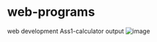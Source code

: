 # web-programs
web development 
Ass1-calculator output
![image](https://github.com/saniyakagadgar/web-programs/assets/136829991/40869bd0-8d7f-4349-8ecb-6319ebf663e3)
